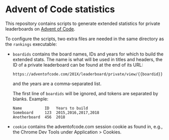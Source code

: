 # Advent of Code statistics

This repository contains scripts to generate extended statistics for private
leaderboards on [Advent of Code](https://adventofcode.com).

To configure the scripts, two extra files are needed in the same directory as
the `rankings` executable:

- `boardids` contains the board names, IDs and years for which to build the
  extended stats. The name is what will be used in titles and headers, the ID
  of a private leaderboard can be found at the end of its URL:

  ```
  https://adventofcode.com/201X/leaderboard/private/view/{{boardid}}
  ```

  and the years are a comma-separated list.

  The first line of `boardids` will be ignored, and tokens are separated by
  blanks. Example:

  ```
  Name          ID   Years to build
  Someboard     123  2015,2016,2017,2018
  Anotherboard  456  2018
  ```

- `cookie` contains the adventofcode.com session cookie as found in, e.g., the
  Chrome Dev Tools under Application > Cookies.

